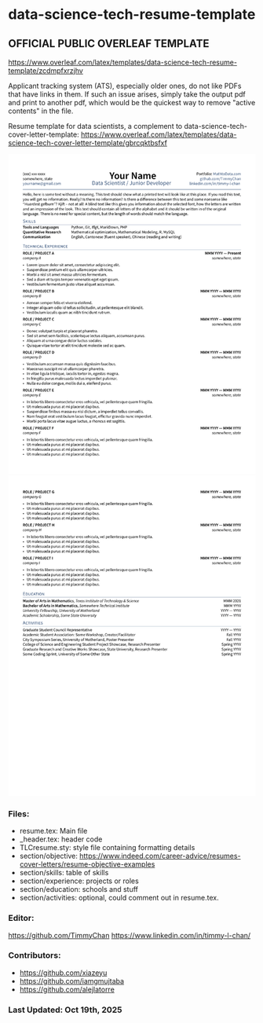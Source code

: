 # data-science-tech-resume-template

## OFFICIAL PUBLIC OVERLEAF TEMPLATE

https://www.overleaf.com/latex/templates/data-science-tech-resume-template/zcdmpfxrzjhv

Applicant tracking system (ATS), especially older ones, do not like PDFs that have links in them. If such an issue arises, simply take the output pdf and print to another pdf, which would be the quickest way to remove "active contents" in the file.

Resume template for data scientists, a complement to data-science-tech-cover-letter-template:
https://www.overleaf.com/latex/templates/data-science-tech-cover-letter-template/gbrcqktbsfxf

![cover_p1](./.github/assets/v3/data_science_tech_resume_template-1.png)
![cover_p2](./.github/assets/v3/data_science_tech_resume_template-2.png)

### Files:

- resume.tex: Main file
- \_header.tex: header code
- TLCresume.sty: style file containing formatting details
- section/objective: https://www.indeed.com/career-advice/resumes-cover-letters/resume-objective-examples
- section/skills: table of skills
- section/experience: projects or roles
- section/education: schools and stuff
- section/activities: optional, could comment out in resume.tex.

### Editor:

https://github.com/TimmyChan
https://www.linkedin.com/in/timmy-l-chan/

### Contributors:

- https://github.com/xiazeyu
- https://github.com/iamgmujtaba
- https://github.com/alejlatorre

### Last Updated: Oct 19th, 2025


